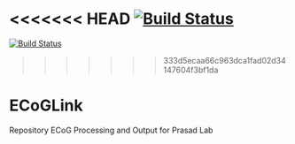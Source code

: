 <<<<<<< HEAD
[![Build Status](https://travis-ci.org/sgallos/ECoGLink.svg?branch=master)](https://travis-ci.org/sgallos/ECoGLink)
=======
[![Build Status](https://travis-ci.org/kevincar/ECoGLink.svg?branch=nexus)](https://travis-ci.org/kevincar/ECoGLink)
>>>>>>> 333d5ecaa66c963dca1fad02d34147604f3bf1da

# ECoGLink
Repository ECoG Processing and Output for Prasad Lab
